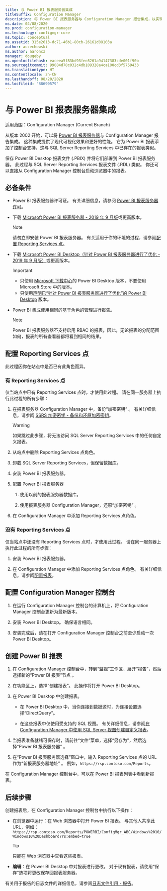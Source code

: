 ```yaml
---
title: 与 Power BI 报表服务器集成
titleSuffix: Configuration Manager
description: 将 Power BI 报表服务器与 Configuration Manager 报告集成，以实现现代化的可视化效果和更好的性能。
ms.date: 04/08/2020
ms.prod: configuration-manager
ms.technology: configmgr-core
ms.topic: conceptual
ms.assetid: 315e2613-dc71-46b1-80cb-26161d08103a
author: aczechowski
ms.author: aaroncz
manager: dougeby
ms.openlocfilehash: eaceea5f83bd93fee8261a94147383cde001f90b
ms.sourcegitcommit: 99084d70c032c4db109328a4ca100cd3f5759433
ms.translationtype: HT
ms.contentlocale: zh-CN
ms.lasthandoff: 08/20/2020
ms.locfileid: "88699579"
---
```

# <a name="integrate-with-power-bi-report-server"></a>与 Power BI 报表服务器集成

适用范围：Configuration Manager (Current Branch)

<!--3721603-->

从版本 2002 开始，可以将 [Power BI 报表服务器](/power-bi/report-server/get-started)与 Configuration Manager 报告集成。 这种集成提供了现代可视化效果和更好的性能。 它为 Power BI 报表添加了控制台支持，这与 SQL Server Reporting Services 中已存在的报表类似。

保存 Power BI Desktop 报表文件 (.PBIX) 并将它们部署到 Power BI 报表服务器。 此过程与 SQL Server Reporting Services 报表文件 (.RDL) 类似。 你还可以直接从 Configuration Manager 控制台启动浏览器中的报表。

## <a name="prerequisites"></a>必备条件

- Power BI 报表服务器许可证。 有关详细信息，请参阅 [Power BI 报表服务器许可](/power-bi/report-server/get-started#licensing-power-bi-report-server)。

- 下载 [Microsoft Power BI 报表服务器 - 2019 年 9 月版](https://www.microsoft.com/download/details.aspx?id=57270)或更高版本。

    > [!NOTE]
    > 请勿立即安装 Power BI 报表服务器。 有关适用于你的环境的过程，请参阅[配置 Reporting Services 点](#configure-the-reporting-services-point)。

- 下载 [Microsoft Power BI Desktop（针对 Power BI 报表服务器进行了优化 - 2019 年 9 月版）](https://www.microsoft.com/download/details.aspx?id=57271)或更高版本。

    > [!IMPORTANT]
    > - 只使用 [Microsoft 下载中心](https://www.microsoft.com/download/)的 Power BI Desktop 版本，不要使用 Microsoft Store 中的版本。
    > - 只使用[声明已“针对 Power BI 报表服务器进行了优化”的 Power BI Desktop](/power-bi/report-server/install-powerbi-desktop) 版本。

- Power BI 集成使用相同的基于角色的管理进行报告。
    > [!NOTE]
    > Power BI 报表服务器不支持启用 RBAC 的报表，因此，无论报表的分配范围如何，报表的所有查看器都将看到相同的结果。

## <a name="configure-the-reporting-services-point"></a>配置 Reporting Services 点

此过程因你在站点中是否已有此角色而异。

### <a name="you-have-a-reporting-services-point"></a>有 Reporting Services 点

仅当站点中已有 Reporting Services 点时，才使用此过程。 请在同一服务器上执行此过程的所有步骤：

1. 在报表服务器 Configuration Manager 中，备份“加密密钥” 。 有关详细信息，请参阅 [SSRS 加密密钥 - 备份和还原加密密钥](/sql/reporting-services/install-windows/ssrs-encryption-keys-back-up-and-restore-encryption-keys)。

    > [!WARNING]
    > 如果跳过此步骤，将无法访问 SQL Server Reporting Services 中的任何自定义报表。

1. 从站点中删除 Reporting Services 点角色。

1. 卸载 SQL Server Reporting Services，但保留数据库。

1. 安装 Power BI 报表服务器。

1. 配置 Power BI 报表服务器

    1. 使用以前的报表服务器数据库。

    1. 使用报表服务器 Configuration Manager，还原“加密密钥” 。

1. 在 Configuration Manager 中添加 Reporting Services 点角色。

### <a name="you-dont-have-a-reporting-services-point"></a>没有 Reporting Services 点

仅当站点中还没有 Reporting Services 点时，才使用此过程。 请在同一服务器上执行此过程的所有步骤：

1. 安装 Power BI 报表服务器。

2. 在 Configuration Manager 中添加 Reporting Services 点角色。 有关详细信息，请参阅[配置报表](configuring-reporting.md)。

## <a name="configure-the-configuration-manager-console"></a>配置 Configuration Manager 控制台

1. 在运行 Configuration Manager 控制台的计算机上，将 Configuration Manager 控制台更新为最新版本。

1. 安装 Power BI Desktop。 确保语言相同。

1. 安装完成后，请在打开 Configuration Manager 控制台之前至少启动一次 Power BI Desktop。

## <a name="create-power-bi-reports"></a>创建 Power BI 报表

1. 在 Configuration Manager 控制台中，转到“监视”工作区，展开“报告”，然后选择新的“Power BI 报表”节点  。

1. 在功能区上，选择“创建报表”。 此操作将打开 Power BI Desktop。

1. 在 Power BI Desktop 中创建报表。

    - 在 Power BI Desktop 中，当你连接到数据源时，为连接设置选择“DirectQuery”。

    - 在这些报表中仅使用受支持的 SQL 视图。 有关详细信息，请参阅[在 Configuration Manager 中使用 SQL Server 视图创建自定义报表](../../../develop/core/understand/sqlviews/create-custom-reports-using-sql-server-views.md)。

1. 当报表准备就绪可保存时，请前往“文件”菜单，选择“另存为”，然后选择“Power BI 报表服务器”  。

1. 在“Power BI 报表服务器选择”窗口中，输入 Reporting Services 点的 URL 作为“新报表服务器地址” 。 例如，`https://rsp.contoso.com/Reports`。

在 Configuration Manager 控制台中，可以在 Power BI 报表列表中看到新报表。

## <a name="next-steps"></a>后续步骤

创建报表后，在 Configuration Manager 控制台中执行以下操作：

- 在浏览器中运行：在 Web 浏览器中打开 Power BI 报表。 与其他人共享此 URL，例如：`https://rsp.contoso.com/Reports/POWERBI/ConfigMgr_ABC/Windows%2010/Windows10%20Dashboard?rs:embed=true`

    > [!TIP]
    > 只能在 Web 浏览器中查看这些报表。

- **编辑**：在 Power BI Desktop 中对报表进行更改。 对于现有报表，请使用“保存”选项将更改保存回报表服务器。

有关用于报告的日志文件的详细信息，请参阅[日志文件引用 - 报告](../../plan-design/hierarchy/log-files.md#BKMK_ReportLog)。